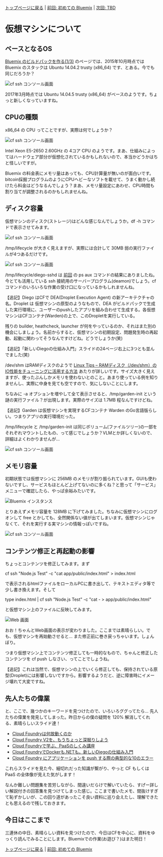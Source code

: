 [トップページに戻る](../README.md) | [前回: 初めての Bluemix](201703_1st-step.md) | [次回: TBD](201703_3rd-scripts.md)

# 仮想マシンについて

## ベースとなるOS

[Bluemix のビルドパックを作る(1/3)](http://dotnsf.blog.jp/archives/1042099693.html) のページでは、2015年10月時点では Bluemix のスタックは Ubuntu 14.04.2 trusty (x86_64) です、とある。今でも同じだろうか？

![cf ssh コンソール画面](i/201703_2nd-study_01.png)

2017年3月時点では Ubuntu 14.04.5 trusty (x86_64) がベースのようです。ちょっと新しくなっていますね。

## CPUの種類

x86_64 の CPU ってことですが、実際は何でしょうか？

![cf ssh コンソール画面](i/201703_2nd-study_04.png)

Intel Xeon E5-2650 2.60GHz の 4コア CPU のようです。まあ、仕組みによってはハードウェア部分が仮想化されているかもしれないので、本当かどうかはちと怪しいですが。

Bluemix の料金表にメモリ量はあっても、CPU計算量が無いのが面白いです。bitcoin採掘プログラムのようにCPUヘビーなソフトを載せて、うまく動かし続けたら料金はどうなるんでしょう？まあ、メモリ量設定にあわせ、CPU時間も割り当てが調整されるのかもしれませんね。

## ディスク容量

仮想マシンのディスク(ストレージ)はどんな感じなんでしょうか。df -h コマンドで表示させてみます。

![cf ssh コンソール画面](i/201703_2nd-study_02.png)

/tmp/lifecycle が大きく見えますが、実際には合計して 30MB 弱の実行ファイルが4つあるだけです。

![cf ssh コンソール画面](i/201703_2nd-study_05.png)

/tmp/lifecycle/diego-sshd は [前回](201703_1st-step.md#さてどうなっているのか) の ps aux コマンドの結果にありましたね。今とても活用している ssh 接続用のサーバープログラム(deamon)でしょう。cf コマンドのいろいろな作業の受け口になっているかもしれませんね。

【追記】Diego はCFで DEA(Droplet Execution Agent) の新アーキテクチャの名。Droplet は 仮想マシンの原型のようなもので、DEA がビルドパックで生成した実行環境に、ユーザーのpushしたアプリを組み合わせて生成する。各仮想マシンはCFコンテナ(Warden)の上で、このDropletを実行している。

残りの builder, heathcheck, launcher が何をやっているのか、それはまた別の機会にしましょう。名前からすると、仮想マシンの初期設定、問題発生時の再起動、起動に関わってそうなんですけどね。どうでしょうか(笑)

【追記】「新しいDiegoの仕組み入門」スライドの24ページ右上に3つとも並んでました(笑)

/dev/shm はRAMディスクのようで [Linux Tips – RAMディスク（/dev/shm）のIO性能をチューニングに活用する方法](https://hesonogoma.com/linux/ramdiskperformance.html) あたりが詳しいです。サイズ大きく見えますが、使ったぶんしかメモリを使わないとのこと。あまり使っている例を知りませんし、実際に中身を見ても空ですので、気にしないことにします。

ちなみに -a オプションを増やして全て表示させると、/tmp/garden-init という謎の実行ファイル？が出現します。実際のサイズは 1.7MB 程なんですけどね。

【追記】Garden は仮想マシンを実現するCFコンテナ Warden のGo言語版らしい。つまりアプリの実行環境だった。

/tmp/lifecycle と /tmp/garden-init は同じボリューム(ファイルツリー)の一部をそれぞれマウントしたもの、って感じでしょうか？VLMとか詳しくないので、詳細はよくわかりませんが…

![cf ssh コンソール画面](i/201703_2nd-study_03.png)

## メモリ容量

初期状態では仮想マシンに 256MB のメモリが割り振られています。GUIも使わないですし、サービスもほとんど上げてないのに多くね？と思って「サービス」メニューで確認したら、やっぱ余裕みたいです。

![Bluemix インスタンス](i/201703_2nd-study_06.png)

とりあえずメモリ容量を 128MB に下げてみました。ちなみに仮想マシンにログオンして free とかしても、全然関係ない値が出てしまいます。仮想マシンじゃなくて、それを実行する実マシンの情報っぽいですね。

![cf ssh コンソール画面](i/201703_2nd-study_07.png)

## コンテンツ修正と再起動の影響

ちょっとコンテンツを修正してみます。まず

cf ssh "Node.js Test" -c "cat app/public/index.html" > index.html

で表示されるhtmlファイルをローカルPCに書き出して、テキストエディタ等で少し書き換えます。そして

type index.html | cf ssh "Node.js Test" -c "cat - > app/public/index.html"

と仮想マシン上のファイルに反映してみます。

![Web 画面](i/201703_2nd-study_08.png)

おお！ちゃんとWeb画面の表示が変わりました。ここまでは素晴らしい。でも、仮想マシンを再始動させると… また修正前に巻き戻っちゃいます。しょんぼり。

つまり仮想マシン上でコンテンツ修正しても一時的なもので、ちゃんと修正したコンテンツを cf push しなさい、ってことでしょうね。

【追記】これは当然で、仮想マシンの上でいくら修正しても、保持されている原型(Droplet)には影響しないですから。影響するようだと、逆に障害時にイメージ壊れて大変ですね。

## 先人たちの偉業

と、ここで、幾つかのキーワードを見つけたので、いろいろググってたら… 先人たちの偉業を発見してしまった。昨日からの僕の疑問を 120% 解消してくれる、素晴らしいスライド達！

* [Cloud Foundryは何故動くのか](https://www.slideshare.net/jacopen/cloud-foundry-33851040)
* [Cloud Foundry V2を、もうちょっと深掘りしよう](https://www.slideshare.net/jacopen/c-fv2)
* [Cloud Foundryで学ぶ、PaaSのしくみ講座](https://www.slideshare.net/jacopen/paas-for-beginners)
* [Cloud FoundryでDockerも.NETも。新しいDiegoの仕組み入門](https://www.slideshare.net/jacopen/diego-45603123)
* [Cloud Foundry にアプリケーションを push する際の典型的な10のエラー](https://www.slideshare.net/nota-ja/cloud-foundry-push-10)

これらスライドを見た今、細切れだった知識が繋がり、やっと CF もしくは PaaS の全体像が見えた気がします！

なんか難しい問題集を苦労しながら、間違いだらけで解いていたら、すげー詳しい解説付きの回答集を見つけてしまった感じ。ここまで書いたメモ、間抜けすぎて恥ずかしいが、この回り道があったこそ良い資料に巡り会えたし、理解できたとも思えるので残しておきます。

## 今日はここまで

三連休の中日、素晴らしい資料を見つけたので、今日はCFを中心に、資料をゆっくり読んでみることにします。Bluemixでの作業(お遊び？)はまた明日！

[トップページに戻る](../README.md) | [前回: 初めての Bluemix](201703_1st-step.md)
